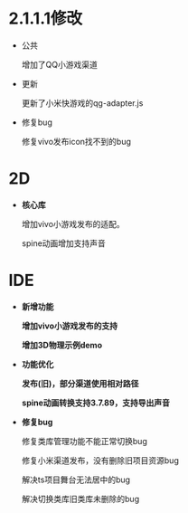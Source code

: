 # 2.1.1.1修改

- 公共
   
   增加了QQ小游戏渠道

- 更新

   更新了小米快游戏的qg-adapter.js

- 修复bug

   修复vivo发布icon找不到的bug

# 2D

- **核心库**

  增加vivo小游戏发布的适配。

  spine动画增加支持声音

# IDE

- **新增功能**

  **增加vivo小游戏发布的支持**
  
  **增加3D物理示例demo**
  
- **功能优化**

  **发布(旧)，部分渠道使用相对路径**
  
  **spine动画转换支持3.7.89，支持导出声音**

- **修复bug**

  修复类库管理功能不能正常切换bug

  修复小米渠道发布，没有删除旧项目资源bug
  
  解决ts项目舞台无法居中的bug
  
  解决切换类库旧类库未删除的bug

  